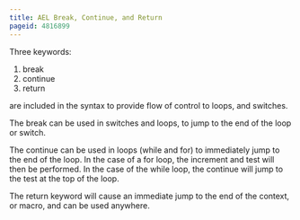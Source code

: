 ```yaml
---
title: AEL Break, Continue, and Return
pageid: 4816899
---
```


Three keywords:


1. break
2. continue
3. return


are included in the syntax to provide flow of control to loops, and switches. 


The break can be used in switches and loops, to jump to the end of the loop or switch. 


The continue can be used in loops (while and for) to immediately jump to the end of the loop. In the case of a for loop, the increment and test will then be performed. In the case of the while loop, the continue will jump to the test at the top of the loop. 


The return keyword will cause an immediate jump to the end of the context, or macro, and can be used anywhere.

